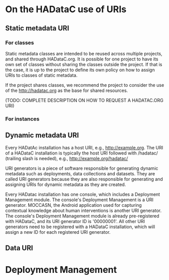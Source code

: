 # On the HADataC use of URIs

## Static metadata URI

### For classes

Static metadata classes are intended to be reused across multiple projects, and shared through HADataC.org. It is possible for one project to have its own set of classes without sharing the classes outside the project. If that is the case, it is up to the project to define its own policy on how to assign URIs to classes of static metadata. 

If the project shares classes, we recommend the project to consider the use of the http://hadatac.org as the base for shared resources. 

(TODO: COMPLETE DESCRIPTION ON HOW TO REQUEST A HADATAC.ORG URI)

### For instances

## Dynamic metadata URI

Every HADatAc installation has a host URI, e.g., http://example.org. The URI of a HADataC installation is typically the host URI followed with /hadatac/ (trailing slash is needed), e.g., http://example.org/hadatac/

URI generators is a piece of software responsible for generating dynamic metadata such as deployments, data collections and datasets. They are called URI generators because they are also responsible for generating and assigning URIs for dynamic metadata as they are created. 

Every HADatac installation has one console, which includes a Deployment Management module. The console's Deployment Management is a URI generator. MOCCASN, the Android application used for capturing contextual knowledge about human interventions is another URI generator. The console's Deployment Management module is already pre-registered with HADataC, and its URI generator ID is '00000001'. All other URI generators need to be registered with a HADataC installation, which will assign a new ID for each registered URI generator.

    

## Data URI

# Deployment Management
